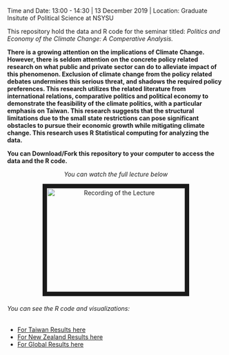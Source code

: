 
Time and Date: 13:00 - 14:30 | 13 December 2019 | Location: Graduate Insitute of Political Science at NSYSU

This repository hold the data and R code for the seminar titled: _Politics and Economy of the Climate Change: A Comperative Analysis._

__There is a growing attention on the implications of Climate Change. However, there is seldom attention on the concrete policy related research on what public and private sector can do to alleviate impact of this phenomenon. Exclusion of climate change from the policy related debates undermines this serious threat, and shadows the required policy preferences. This research utilizes the related literature from international relations, comparative politics and political economy to demonstrate the feasibility of the climate politics, with a particular emphasis on Taiwan. This research suggests that the structural limitations due to the small state restrictions can pose significant obstacles to pursue their economic growth while mitigating climate change. This research uses R Statistical computing for analyzing the data.__

__You can Download/Fork this repository to your computer to access the data and the R code.__

<p align="center"> <i> You can watch the full lecture below </i></p>

<p align= "center"> <a href="http://www.youtube.com/watch?feature=player_embedded&v=iiIa2afYlTE
" target="_blank"><img src="http://img.youtube.com/vi/iiIa2afYlTE/0.jpg" 
alt="Recording of the Lecture" width="320" height="240" border="10" /></a></p>



###### You can see the R code and visualizations:

* [For Taiwan Results here](http://htmlpreview.github.io/?https://github.com/edbezci/GHGecon/blob/master/Taiwan_Results.html)
* [For New Zealand Results here](http://htmlpreview.github.io/?https://github.com/edbezci/GHGecon/blob/master/NZ_Results.html)
* [For Global Results here](http://htmlpreview.github.io/?https://github.com/edbezci/GHGecon/blob/master/Global_Results.html)
